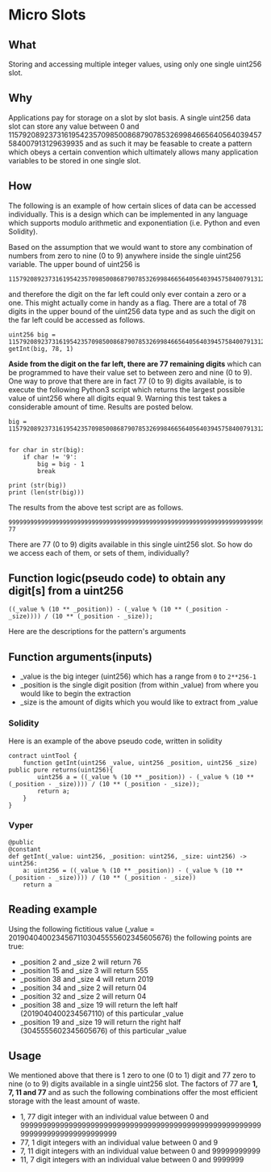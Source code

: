 # Micro Slots

## What

Storing and accessing multiple integer values, using only one single uint256 slot.

## Why

Applications pay for storage on a slot by slot basis.
A single uint256 data slot can store any value between 0 and 115792089237316195423570985008687907853269984665640564039457584007913129639935 and as such it may be feasable to create a pattern which obeys a certain convention which ultimately allows many application variables to be stored in one single slot.

## How

The following is an example of how certain slices of data can be accessed individually.
This is a design which can be implemented in any language which supports modulo arithmetic and exponentiation (i.e. Python and even Solidity). 

Based on the assumption that we would want to store any combination of numbers from zero to nine (0 to 9) anywhere inside the single uint256 variable. The upper bound of uint256 is 
```
115792089237316195423570985008687907853269984665640564039457584007913129639935
```
and therefore the digit on the far left could only ever contain a zero or a one. This might actually come in handy as a flag. There are a total of 78 digits in the upper bound of the uint256 data type and as such the digit on the far left could be accessed as follows.

```
uint256 big = 115792089237316195423570985008687907853269984665640564039457584007913129639935
getInt(big, 78, 1)
```

**Aside from the digit on the far left, there are 77 remaining digits** which can be programmed to have their value set to between zero and nine (0 to 9). One way to prove that there are in fact 77 (0 to 9) digits available, is to execute the following Python3 script which returns the largest possible value of uint256 where all digits equal 9. Warning this test takes a considerable amount of time. Results are posted below.

```
big = 115792089237316195423570985008687907853269984665640564039457584007913129639935


for char in str(big):
    if char != '9':
        big = big - 1
        break

print (str(big))
print (len(str(big)))
```

The results from the above test script are as follows.

```
99999999999999999999999999999999999999999999999999999999999999999999999999999
77
```
There are 77 (0 to 9) digits available in this single uint256 slot. So how do we access each of them, or sets of them, individually?

## Function logic(pseudo code) to obtain any digit[s] from a uint256

```
((_value % (10 ** _position)) - (_value % (10 ** (_position - _size)))) / (10 ** (_position - _size));
```

Here are the descriptions for the pattern's arguments

## Function arguments(inputs)

- _value
is the big integer (uint256) which has a range from `0` to `2**256-1` 
- _position
is the single digit position (from within _value) from where you would like to begin the extraction
- _size
is the amount of digits which you would like to extract from _value

### Solidity

Here is an example of the above pseudo code, written in solidity
```
contract uintTool {
    function getInt(uint256 _value, uint256 _position, uint256 _size) public pure returns(uint256){
        uint256 a = ((_value % (10 ** _position)) - (_value % (10 ** (_position - _size)))) / (10 ** (_position - _size));
        return a;
    }
}
```

### Vyper

```
@public
@constant
def getInt(_value: uint256, _position: uint256, _size: uint256) -> uint256:
    a: uint256 = ((_value % (10 ** _position)) - (_value % (10 ** (_position - _size)))) / (10 ** (_position - _size))
    return a
```
## Reading example

Using the following fictitious value (_value = 20190404002345671103045555602345605676) the following points are true:
- _position 2 and _size 2 
will return 76
- _position 15 and _size 3 
will return 555
- _position 38 and _size 4 
will return 2019
- _position 34 and _size 2 
will return 04
- _position 32 and _size 2 
will return 04
- _position 38 and _size 19 
will return the left half (2019040400234567110) of this particular _value
- _position 19 and _size 19 
will return the right half (3045555602345605676) of this particular _value

## Usage

We mentioned above that there is 1 zero to one (0 to 1) digit and 77 zero to nine (o to 9) digits available in a single uint256 slot. The factors of 77 are **1, 7, 11 and 77** and as such the following combinations offer the most efficient storage with the least amount of waste.

* 1, 77 digit integer with an individual value between 0 and 99999999999999999999999999999999999999999999999999999999999999999999999999999
* 77, 1 digit integers with an individual value between 0 and 9
* 7, 11 digit integers with an individual value between 0 and 99999999999
* 11, 7 digit integers with an individual value between 0 and 9999999

